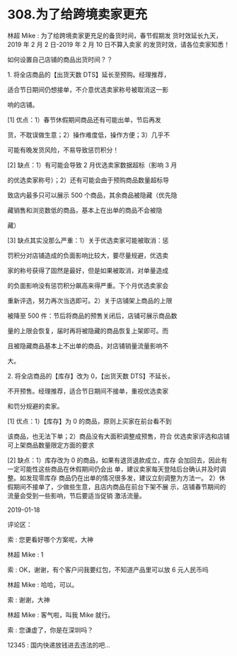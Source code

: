 # 308.为了给跨境卖家更充

林超 Mike : 为了给跨境卖家更充足的备货时间，春节假期发 货时效延长九天，2019 年 2 月 2 日-2019 年 2 月 10 日不算入卖家 的发货时效，请各位卖家知悉！

如何设置自己店铺的商品出货时间？？

1\. 将全店商品的【出货天数 DTS】延长至预购。经理推荐，

适合节日期间仍想接单，不介意优选卖家称号被取消这一影

响的店铺。

[1] 优点：1）春节休假期间商品还有可能出单，节后再发

货，不耽误做生意；2）操作难度低，操作方便；3）几乎不

可能有晚发货风险，不易导致惩罚积分！

[2] 缺点：1）有可能会导致 2 月优选卖家数据超标（影响 3 月

的优选卖家称号）；2）还有可能会由于预购商品数量超标导

致店内最多只可以展示 500 个商品，其余商品被隐藏（优先隐

藏销售和浏览数低的商品，基本上在出单的商品不会被隐

藏）

[3] 缺点其实没那么严重：1）关于优选卖家可能被取消：惩

罚积分对店铺造成的负面影响比较大，要尽量规避，优选卖

家的称号获得了固然是最好，但是如果被取消，对单量造成

的负面影响没有惩罚积分飙高来得严重。下个月优选卖家会

重新评选，努力再次当选即可。2）关于店铺架上商品的上限

被降至 500 件：节后将商品的预售关闭后，店铺可展示商品数

量的上限会恢复，届时再将被隐藏的商品恢复上架即可。而

且被隐藏商品基本上不出单的商品，对店铺销量流量影响不

大。

2\. 将全店商品的【库存】改为 0，【出货天数 DTS】不延长，

不开预售。经理推荐，适合节日期间不接单，重视优选卖家

和罚分规避的卖家。

[1] 优点：1）【库存】为 0 的商品，原则上买家在前台看不到

该商品，也无法下单；2）商品没有大面积调整成预售，符合 优选卖家评选和店铺可上架商品数量限定方面的要求

[2] 缺点：1）库存改为 0 的商品，如果有退货退款成立，库存 会加回去，因此有一定可能性这些商品在休假期间仍会出 单，建议卖家每天登陆后台确认并及时调整。如发现零库存 商品仍在出单的情况很多发，建议立刻调整为方法一。 2）休 假期间不接单了，少做些生意，且店内商品在前台下架不展 示，店铺春节期间的流量会受到一些影响，节后要适当促销 激活流量。

2019-01-18

评论区：

索 : 您更看好哪个方案呢，大神

林超 Mike : 1

索 : OK，谢谢，有个客户问我要红包，不知道产品里可以放 6 元人民币吗

林超 Mike : 哈哈，可以。

索 : 谢谢，大神

林超 Mike : 客气啦，叫我 Mike 就行。

索 : 您谦虚了，你是在深圳吗？

12345 : 国内快递放钱进去违法的吧…